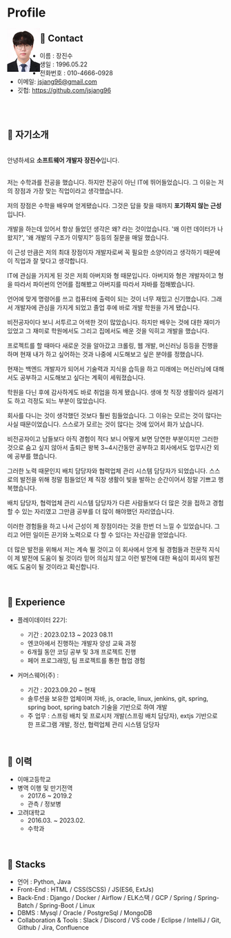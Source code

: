 # Profile

<img src="https://github.com/jsjang96/images/blob/master/%EC%9E%A5%EC%A7%84%EC%88%98_%EC%82%AC%EC%A7%84.png" alt="장진수 이미지"  width="15%%" align="left">

## :pushpin: Contact

- 이름 : 장진수
- 생일 : 1996.05.22
- 전화번호 : 010-4666-0928
- 이메일: jsjang96@gmail.com
- 깃헙: https://github.com/jsjang96
<br>
<br>

## :pushpin: 자기소개
<br>
안녕하세요 <b>소프트웨어 개발자</b> <b>장진수</b>입니다.<br>
<br>

저는 수학과를 전공을 했습니다. 하지만 전공이 아닌 IT에 뛰어들었습니다. 그 이유는 저의 장점과 가장 맞는 직업이라고 생각했습니다. <br>

저의 장점은 수학을 배우며 얻게됐습니다. 그것은 답을 찾을 때까지 <b>포기하지 않는 근성</b>입니다. <br>

개발을 하는데 있어서 항상 들었던 생각은 왜? 라는 것이었습니다. '왜 이런 데이터가 나왔지?', '왜 개발의 구조가 이렇지?' 등등의 질문을 매일 했습니다. <br>

이 근성 만큼은 저의 최대 장점이자 개발자로써 꼭 필요한 소양이라고 생각하기 때문에 이 직업과 잘 맞다고 생각합니다. <br>

IT에 관심을 가지게 된 것은 저희 아버지와 형 때문입니다. 아버지와 형은 개발자이고 형을 따라서 파이썬의 언어를 접해봤고 아버지를 따라서 자바를 접해봤습니다. <br>

언어에 맞게 명령어를 쓰고 컴퓨터에 출력이 되는 것이 너무 재밌고 신기했습니다. 그래서 개발자에 관심을 가지게 되었고 졸업 후에 바로 개발 학원을 가게 됐습니다. <br>

비전공자이다 보니 서투르고 어색한 것이 많았습니다. 하지만 배우는 것에 대한 재미가 있었고 그 재미로 학원에서도 그리고 집에서도 배운 것을 익히고 개발을 했습니다. <br>

프로젝트를 할 때마다 새로운 것을 알아갔고 크롤링, 웹 개발, 머신러닝 등등을 진행을 하며 현재 내가 하고 싶어하는 것과 나중에 시도해보고 싶은 분야를 정했습니다. <br>

현재는 백엔드 개발자가 되어서 기술력과 지식을 습득을 하고 미래에는 머신러닝에 대해서도 공부하고 시도해보고 싶다는 계획이 세워졌습니다. <br>

학원을 다닌 후에 감사하게도 바로 취업을 하게 됐습니다. 생애 첫 직장 생활이라 설레기도 하고 걱정도 되느 부분이 많았습니다. <br>

회사를 다니는 것이 생각했던 것보다 훨씬 힘들었습니다. 그 이유는 모르는 것이 많다는 사실 때문이었습니다. 스스로가 모르는 것이 많다는 것에 있어서 화가 났습니다. <br>

비전공자이고 남들보다 아직 경험이 적다 보니 어떻게 보면 당연한 부분이지만 그러한 것으로 숨고 싶지 않아서 출퇴근 왕복 3~4시간동안 공부하고 회사에서도 업무시간 외에 공부를 했습니다. <br>

그러한 노력 때문인지 배치 담당자와 협력업체 관리 시스템 담당자가 되었습니다. 스스로의 발전을 위해 정말 힘들었던 제 직장 생활이 빛을 발하는 순간이어서 정말 기쁘고 행복했습니다. <br>

배치 담당자, 협력업체 관리 시스템 담당자가 다른 사람들보다 더 많은 것을 접하고 경험할 수 있는 자리였고 그만큼 공부를 더 많이 해야했던 자리였습니다. <br>

이러한 경험들을 하고 나서 근성이 제 장점이라는 것을 한번 더 느낄 수 있었습니다. 그리고 어떤 일이든 끈기와 노력으로 다 할 수 있다는 자신감을 얻었습니다. <br>

더 많은 발전을 위해서 저는 계속 뛸 것이고 이 회사에서 얻게 될 경험들과 전문적 지식이 제 발전에 도움이 될 것이라 믿어 의심치 않고 이런 발전에 대한 욕심이 회사의 발전에도 도움이 될 것이라고 확신합니다. <br>

</div>
</br>

## :pushpin: Experience
- 플레이데이터 22기:
  - 기간 : 2023.02.13 ~ 2023 08.11
  - 엔코아에서 진행하는 개발자 양성 교육 과정
  - 6개월 동안 코딩 공부 및 3개 프로젝트 진행
  - 페어 프로그래밍, 팀 프로젝트를 통한 협업 경험
 
- 커머스웨어(주) :
  - 기간 : 2023.09.20 ~ 현재
  - 솔루션을 보유한 업체이며 자바, js, oracle, linux, jenkins, git, spring, spring boot, spring batch 기술을 기반으로 하여 개발
  - 주 업무 : 스프링 배치 및 프로시저 개발(스프링 배치 담당자), extjs 기반으로 한 프로그램 개발, 정산, 협력업체 관리 시스템 담당자

</br>
 
## :pushpin: 이력
- 이매고등학교
- 병역 이행 및 만기전역
  - 2017.6 ~ 2019.2
  - 관측 / 정보병
- 고려대학교
  - 2016.03. ~ 2023.02.
  - 수학과


<br>

## :pushpin: Stacks
- 언어 : Python, Java
- Front-End : HTML / CSS(SCSS) / JS(ES6, ExtJs)
- Back-End : Django / Docker / Airflow / ELK스택 / GCP / Spring / Spring-Batch / Spring-Boot / Linux
- DBMS : Mysql / Oracle / PostgreSql / MongoDB
- Collaboration & Tools : Slack / Discord / VS code / Eclipse / IntelliJ / Git, Github / Jira, Confluence
